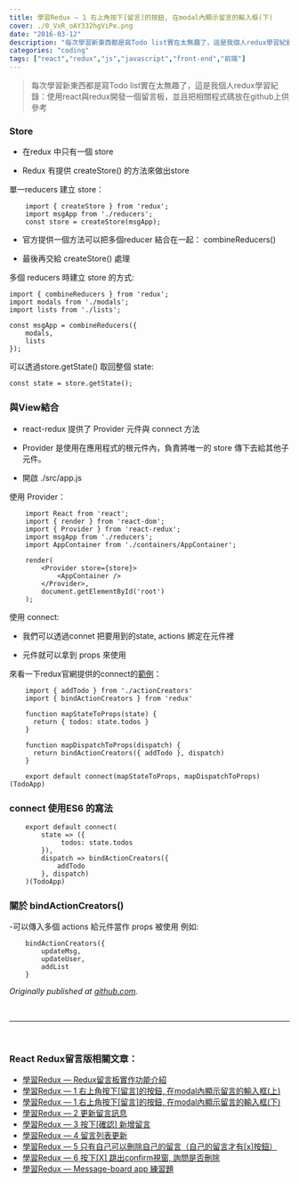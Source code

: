 ```yaml
---
title: 學習Redux — 1 右上角按下[留言]的按鈕, 在modal內顯示留言的輸入框(下)
cover: ./0_VxR_oAY332hgViPe.png
date: "2016-03-12"
description: "每次學習新東西都是寫Todo list實在太無趣了，這是我個人redux學習紀錄：使用react與redux開發一個留言板，並且把相關程式碼放在github上供參考"
categories: "coding"
tags: ["react","redux","js","javascript","front-end","前端"]
---
```


> 每次學習新東西都是寫Todo list實在太無趣了，這是我個人redux學習紀錄：使用react與redux開發一個留言板，並且把相關程式碼放在github上供參考

### Store

* 在redux 中只有一個 store

* Redux 有提供 createStore() 的方法來做出store

單一reducers 建立 store：

```
    import { createStore } from 'redux';
    import msgApp from './reducers';
    const store = createStore(msgApp);
```

* 官方提供一個方法可以把多個reducer 結合在一起： combineReducers()

* 最後再交給 createStore() 處理

多個 reducers 時建立 store 的方式:

    import { combineReducers } from 'redux';
    import modals from './modals';
    import lists from './lists';

    const msgApp = combineReducers({
        modals,
        lists
    });

可以透過store.getState() 取回整個 state:

    const state = store.getState();

### 與View結合

* react-redux 提供了 Provider 元件與 connect 方法

* Provider 是使用在應用程式的根元件內，負責將唯一的 store 傳下去給其他子元件。

* 開啟 ./src/app.js

使用 Provider：
```
    import React from 'react';
    import { render } from 'react-dom';
    import { Provider } from 'react-redux';
    import msgApp from './reducers';
    import AppContainer from './containers/AppContainer';

    render(
        <Provider store={store}>
            <AppContainer />
        </Provider>,
        document.getElementById('root')
    );
```

使用 connect:

* 我們可以透過connet 把要用到的state, actions 綁定在元件裡

* 元件就可以拿到 props 來使用

來看一下redux官網提供的connect的[範例](https://github.com/reactjs/react-redux/blob/master/docs/api.md#inject-todos-and-a-specific-action-creator-addtodo)：

```
    import { addTodo } from './actionCreators'
    import { bindActionCreators } from 'redux'

    function mapStateToProps(state) {
      return { todos: state.todos }
    }

    function mapDispatchToProps(dispatch) {
      return bindActionCreators({ addTodo }, dispatch)
    }

    export default connect(mapStateToProps, mapDispatchToProps)(TodoApp)
```

### connect 使用ES6 的寫法

```
    export default connect(
        state => ({
             todos: state.todos
        }),
        dispatch => bindActionCreators({
            addTodo
        }, dispatch)
    )(TodoApp)
```

### 關於 bindActionCreators()

-可以傳入多個 actions 給元件當作 props 被使用
 例如:

```
    bindActionCreators({
        updateMsg,
        updateUser,
        addList
    }
```

*Originally published at [github.com](https://github.com/justin3737/redux-message-board/issues/3).*


<br/>
<hr/>
<br/>


### React Redux留言版相關文章：
- <a href="/blog/react-redux-messageboard-0-intro/">學習Redux — Redux留言板實作功能介紹</a><br/>
- <a href="/blog/react-redux-messageboard-1/">學習Redux — 1 右上角按下[留言]的按鈕, 在modal內顯示留言的輸入框(上)</a><br/>
- <a href="/blog/react-redux-messageboard-1-2/">學習Redux — 1 右上角按下[留言]的按鈕, 在modal內顯示留言的輸入框(下)</a><br/>
- <a href="/blog/react-redux-messageboard-2">學習Redux — 2 更新留言訊息</a><br/>
- <a href="/blog/react-redux-messageboard-3/">學習Redux — 3 按下[確認] 新增留言</a><br/>
- <a href="/blog/react-redux-messageboard-4/">學習Redux — 4 留言列表更新</a><br/>
- <a href="/blog/react-redux-messageboard-5/">學習Redux — 5 只有自己可以刪除自己的留言（自己的留言才有[x]按鈕）</a><br/>
- <a href="/blog/react-redux-messageboard-6/">學習Redux — 6 按下[X] 跳出confirm視窗, 詢問是否刪除</a><br/>
- <a href="/blog/react-redux-messageboard-7-practice/">學習Redux — Message-board app 練習題</a><br/>